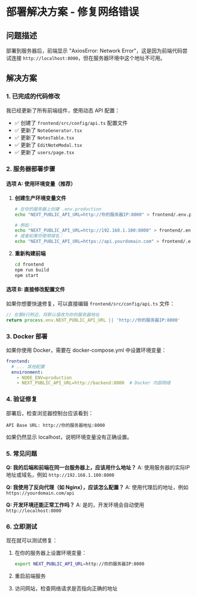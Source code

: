 # 部署解决方案 - 修复网络错误

## 问题描述
部署到服务器后，前端显示 "AxiosError: Network Error"，这是因为前端代码尝试连接 `http://localhost:8000`，但在服务器环境中这个地址不可用。

## 解决方案

### 1. 已完成的代码修改
我已经更新了所有前端组件，使用动态 API 配置：

- ✅ 创建了 `frontend/src/config/api.ts` 配置文件
- ✅ 更新了 `NoteGenerator.tsx`
- ✅ 更新了 `NotesTable.tsx`
- ✅ 更新了 `EditNoteModal.tsx`
- ✅ 更新了 `users/page.tsx`

### 2. 服务器部署步骤

#### 选项 A: 使用环境变量（推荐）

1. **创建生产环境变量文件**
   ```bash
   # 在你的服务器上创建 .env.production
   echo "NEXT_PUBLIC_API_URL=http://你的服务器IP:8000" > frontend/.env.production
   
   # 例如：
   echo "NEXT_PUBLIC_API_URL=http://192.168.1.100:8000" > frontend/.env.production
   # 或者如果你使用域名：
   echo "NEXT_PUBLIC_API_URL=https://api.yourdomain.com" > frontend/.env.production
   ```

2. **重新构建前端**
   ```bash
   cd frontend
   npm run build
   npm start
   ```

#### 选项 B: 直接修改配置文件

如果你想要快速修复，可以直接编辑 `frontend/src/config/api.ts` 文件：

```typescript
// 在第8行附近，将默认值改为你的服务器地址
return process.env.NEXT_PUBLIC_API_URL || 'http://你的服务器IP:8000'
```

### 3. Docker 部署

如果你使用 Docker，需要在 docker-compose.yml 中设置环境变量：

```yaml
frontend:
  # ... 其他配置
  environment:
    - NODE_ENV=production
    - NEXT_PUBLIC_API_URL=http://backend:8000  # Docker 内部网络
```

### 4. 验证修复

部署后，检查浏览器控制台应该看到：
```
API Base URL: http://你的服务器地址:8000
```

如果仍然显示 localhost，说明环境变量没有正确设置。

### 5. 常见问题

**Q: 我的后端和前端在同一台服务器上，应该用什么地址？**
A: 使用服务器的实际IP地址或域名，例如 `http://192.168.1.100:8000`

**Q: 我使用了反向代理（如 Nginx），应该怎么配置？**
A: 使用代理后的地址，例如 `https://yourdomain.com/api`

**Q: 开发环境还能正常工作吗？**
A: 是的，开发环境会自动使用 `http://localhost:8000`

### 6. 立即测试

现在就可以测试修复：

1. 在你的服务器上设置环境变量：
   ```bash
   export NEXT_PUBLIC_API_URL=http://你的服务器IP:8000
   ```

2. 重启前端服务

3. 访问网站，检查网络请求是否指向正确的地址 